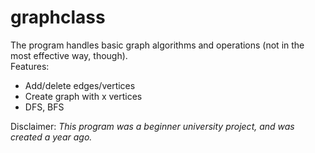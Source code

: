 # graphclass

The program handles basic graph algorithms and operations (not in the most effective way, though).  
Features:  
* Add/delete edges/vertices
* Create graph with x vertices
* DFS, BFS  
  
 Disclaimer:
 *This program was a beginner university project, and was created a year ago.*
